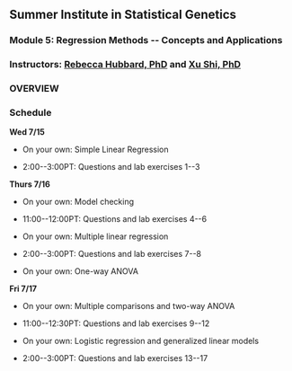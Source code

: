 ## Summer Institute in Statistical Genetics  
### Module 5: Regression Methods -- Concepts and Applications 
### Instructors: [Rebecca Hubbard, PhD](https://www.med.upenn.edu/ehr-stats) and [Xu Shi, PhD](https://www.xuritashi.com)

### OVERVIEW

### Schedule

**Wed 7/15**

* On your own: Simple Linear Regression

* 2:00--3:00PT: Questions and lab exercises 1--3


**Thurs 7/16**

* On your own: Model checking

* 11:00--12:00PT: Questions and lab exercises 4--6

* On your own: Multiple linear regression

* 2:00--3:00PT: Questions and lab exercises 7--8

* On your own: One-way ANOVA

**Fri 7/17**

* On your own: Multiple comparisons and two-way ANOVA

* 11:00--12:30PT: Questions and lab exercises 9--12

* On your own: Logistic regression and generalized linear models

* 2:00--3:00PT: Questions and lab exercises 13--17


